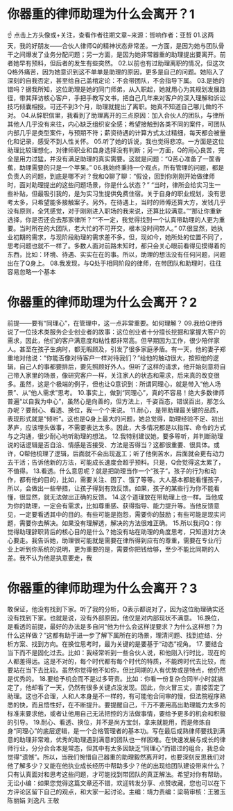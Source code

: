 # 你器重的律师助理为什么会离开？1

☝ 点击上方头像或+关注，查看作者往期文章~来源：哲响作者：亚哲 01.这两天，我的好朋友——合伙人律师Q的精神状态非常差。一方面，是因为她与团队骨干之间爆发了业务分配问题；另一方面，是因为她非常器重的助理提出要离开。前者她早有预料，但后者的发生有些突然。 02.以前也有过助理离职的情况，但这次Q格外痛苦，因为她意识到这不单单是助理的原因，更多是自己的问题。她陷入了深刻的自我否定，甚至给自己盖棺定论：不会带团队，不会指导下属。 03.是她的错吗？据我所知，这位助理是她的同门师弟，从入职起，她就用心为其规划发展路径，带其拜访核心客户，手把手教写文书，把自己几年来对客户的深入理解和诉讼技巧倾囊相授。可还不到3个月，助理就提出了离职。她真不知道自己哪儿做的不对。 04.从辞职信里，我看到了助理离开的三点原因：加入合伙人的团队，与律所其他人几乎没有来往，内心缺乏组织安全感；希望接触到各类不同的案件，可团队内部几乎是类型案件，与预期不符；薪资待遇的计算方式太过精细，每天都会被量化和记录，感受不到人性关怀。 05.听了她的诉说，我也觉得悲凉。一方面是这位助理比较理想化，对律师职业和自身选择没有判断；另一方面，Q的用心良苦，完全是用力过猛，并没有满足助理的真实需要。这就是问题：“Q苦心准备了一筐香蕉，助理需要的只是一个苹果。” 06.我始终秉持一个观点，所有管理的问题，都是负责人的问题，到底是哪不对？我和Q聊了聊：“假设，回到你刚刚开始做律师时，面对助理提出的这些问题场景，你是什么状态？” “当时，律所会给实习生一些补贴，但最吸引我的，是为实习生提供免费住宿。关于自身的职业规划，没有思考太多，只希望能多接触案子。另外，在待遇上，当时的师傅还算大方，发钱几乎没有原则，全凭感觉，对于刚刚进入职场的我来说，还算比较满意。”“那让你重新选择，你是否还会去那家律所？”“不一定，我觉得找到一个认真带助理的人更为重要。当时所在的大团队，老大忙的不可开交，根本没时间带人。” 07.很显然，她执业初期的需求，与现阶段助理的需求差不多。但，现如今，她所处的位置不同了，思考问题也就不一样了。多数人面对前路未知时，都只会关心眼前看得见摸得着的东西，比如：环境、待遇、实实在在的事。所以，助理的想法没有任何问题，问题出在了Q身上。 08.我发现，与Q处于相同阶段的律师，在带团队和助理时，往往容易忽略一个基本

# 你器重的律师助理为什么会离开？2

前提——要有“同理心”，在管理中，这一点非常重要。如何理解？ 09.我给Q律师说了一位技术类服务企业创业者的故事：这位创业者十分擅长挖掘和掌握大客户的需求，因此，他们的客户满意度和粘性都非常高。但早期因为工作，很少陪伴家人。甚至在孩子生病时，都无暇顾及，引发了很多家庭矛盾。有一天，他的妻子郑重地对他说：“你能否像对待客户一样对待我们？”给他的触动很大，按照他的逻辑，自己人的事都要排后，要先照顾好外人。但听了这样的请求，他开始刻意将自己带入家里的场景，像研究客户一样，关注家人的状态和需求，后来真的改变很多。虽然，这是个极端的例子，但也让Q意识到：所谓同理心，就是带入“他人场景”、从“他人需求”思考。 10.事实上，做到“同理心”，真的不容易！绝大多数律师普遍“以自我为中心”，虽然心是向善的，但方法上，千姿百态，错误百出，那怎么办呢？要耐心、看透、换位，我一个个来说。 11.耐心，是带助理最关键的品质，表现形式就是“倾听”。这也是Q身上最大的问题，她总觉得，助理经验不足、初出茅庐，应该埋头做事，不需要表达太多。因此，大多情况都是以指挥、命令的方式与之沟通，很少耐心地听助理的想法。 12.我特别建议她，要多聆听，并判断助理说的话逻辑是否自洽、情感是否接受、方法是否得当？这都很重要、很具体。或许，Q帮他梳理了逻辑，后面就不会出现返工；听了他倒苦水，后面就会更有动力去干活；告诉他新的方法，可能成长速度会超乎预料。只是，Q会觉得这太累了，不值得。 13.看透。什么意思呢？就是把助理当作一个“孩子”。孩子的行为和动作，都有他的目的，比如，需要关注、困了、饿了等等。大人基本都能看懂孩子，所以，会做出一些举措，让孩子得到有效反馈。如果，孩子的某些行为你不能看懂，很显然，就无法做出正确的反馈。 14.这个道理放在带助理上也一样。当他成为你的助理，一定会有需求，比如尊重感、获得指导、能力提升等。当他反馈意见，一定要看透其中的目的。有些可能是抱怨，需要你的鼓励；有些可能是现实问题，需要你去解决。如果没有理解透，解决的方法很难正确。 15.所以我问Q：你觉得助理辞职背后的核心目的是什么？她没有站在助理的角度思考，只知道对方决心要走。我告诉她，助理很可能就是需要在律所得到应有的尊重，需要在专业/行业上听到你系统的说明，更为重要的是，需要你把钱给够，至少不能比同期的人差。我不认为他是执意要走，我

# 你器重的律师助理为什么会离开？3

敢保证，他没有找到下家。听了我的分析，Q表示都说对了，因为这位助理确实还没有找到下家。也就是说，没有外部原因，他仅是对内部现状不满意。 16.换位，是看透的前提，最好的办法是多自问“他为什么会这样提要求？为什么这样想？为什么这样做？”这都有助于进一步了解下属所在的场景，理清问题、找到症结、分析方案、找到方向。在换位思考时，最为关键的是要基于“动态”视角。 17. 要结合当下而不是固化过去。比如：我经常听到一些合伙人说，和他刚入行时比，现在的人都差得远。这是不对的，每个时代都有每个时代的特质，不能跨时代去比较，而要站在当下去比较。虽然你觉得他不如你，但比同期的人有优势或是特点，他仍然是优秀的。 18.要给予机会而不是过多苛责。比如：你看一份复杂合同半小时就搞定了，他却看了一天，仍然有很多关键点没发现。因此，你火冒三丈，直接否定了助理。这也不合理，人和人本身是不一样的，有可能他合同审的慢，但法院程序熟悉的快，而且悟性好，在不断提升。要提醒自己，千万不要用高出助理能力太多的标准来要求他，或者让他用自己无法把控的方法做事情，要给予更多的机会和积极的引导。 19.耐心、看透、换位，并不是尚方宝剑，拿来就能用，而是修炼自身“同理心”的底层逻辑，是一个合格管理者的基本功。写在最后成熟律师要找到满意的助理非常难，优秀的助理遇到满意的团队也一样困难。在快速发展与成长的律师行业，分分合合本是常态，但其中有太多因缺乏“同理心”而错过的组合，我总会觉得“遗憾”。所以，当我们惋惜自己器重的助理毅然离开时，也要深刻反思我们对他了解多少？又能在他执业成长经历中帮助多少？他的出现给团队建设带来什么？只有认真面对和思考这些问题，才可能找到带团队的真正解法。希望对你有帮助。无讼小编：如果您觉得这篇文章还不错，欢迎转发分享、点赞收藏，您也可以在下方评论区留下自己的观点，和大家一起讨论。主编：靖力责编：梁萌审核：王雅玉 陈丽娟 刘逸凡 王敬

